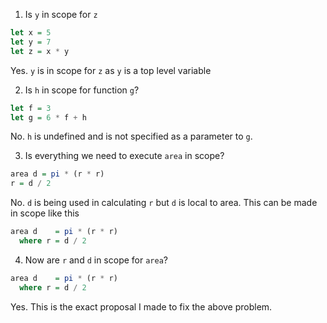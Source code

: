 1. Is `y` in scope for `z`

```Haskell
let x = 5
let y = 7
let z = x * y
```

  Yes. `y` is in scope for `z` as `y` is a top level variable

2. Is `h` in scope for function `g`?

```Haskell
let f = 3
let g = 6 * f + h
```

  No. `h` is undefined and is not specified as a parameter to `g`.

3. Is everything we need to execute `area` in scope?

```Haskell
area d = pi * (r * r)
r = d / 2
```

  No. `d` is being used in calculating `r` but `d` is local to area. This
  can be made in scope like this

```Haskell
area d    = pi * (r * r)
  where r = d / 2
```

4. Now are `r` and `d` in scope for `area`?
   
```Haskell
area d    = pi * (r * r)
  where r = d / 2
```

   Yes. This is the exact proposal I made to fix the above problem.
